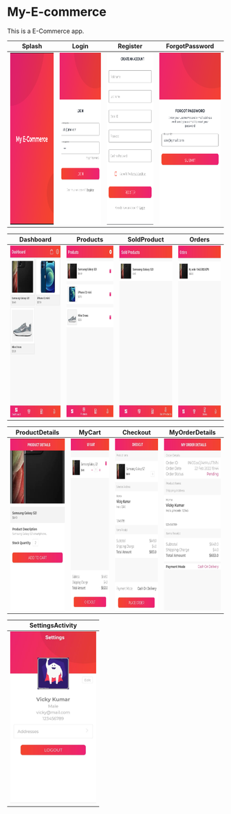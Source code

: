 # My-E-commerce
This is a E-Commerce app.

 Splash	|	Login	|	Register	|	ForgotPassword	
:----:|:----:|:----:|:----:
 <img width="200" height="400" src="./activities/SplashActivity.png"> |  <img width="200" height="400" src="./activities/LoginActivity.png"> |  <img width="200" height="400" src="./activities/RegisterActivity.png"> |  <img width="200" height="400" src="./activities/ForgotPasswordActivity.png"> 

 Dashboard	|	Products	|	SoldProduct	|	Orders	
:----:|:----:|:----:|:----:
 <img width="200" height="400" src="./activities/DashboardFragment.png"> |  <img width="200" height="400" src="./activities/ProductsFragment.png"> |  <img width="200" height="400" src="./activities/SoldProductFragment.png"> |  <img width="200" height="400" src="./activities/OrdersFragment.png"> 

 ProductDetails	|	MyCart	|	Checkout	|	MyOrderDetails	
:----:|:----:|:----:|:----:
 <img width="200" height="400" src="./activities/ProductDetails.png"> |  <img width="200" height="400" src="./activities/MyCartActivity.png"> |  <img width="200" height="400" src="./activities/CheckoutActivity.png"> |  <img width="200" height="400" src="./activities/MyOrderDetailsActivity.png">

<div align = "center">
 
 SettingsActivity	|	
:----:|
 <img width="200" height="400" src="./activities/SettingsActivity.png"> | 
</div>
